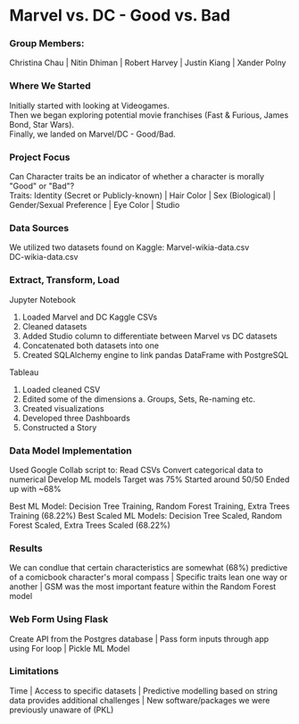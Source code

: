 # Marvel vs. DC - Good vs. Bad

### Group Members:
Christina Chau | 
Nitin Dhiman | 
Robert Harvey | 
Justin Kiang | 
Xander Polny

### Where We Started
Initially started with looking at Videogames.  
Then we began exploring potential movie franchises (Fast & Furious, James Bond, Star Wars).  
Finally, we landed on Marvel/DC - Good/Bad.

### Project Focus
Can Character traits be an indicator of whether a character is morally "Good" or "Bad"?  
Traits:
Identity (Secret or Publicly-known) | 
Hair Color | 
Sex (Biological) |  
Gender/Sexual Preference | 
Eye Color | 
Studio 

### Data Sources
We utilized two datasets found on Kaggle: 
Marvel-wikia-data.csv  
DC-wikia-data.csv

### Extract, Transform, Load
Jupyter Notebook
1. Loaded Marvel and DC Kaggle CSVs
2. Cleaned datasets
3. Added Studio column to differentiate between Marvel vs DC datasets
4. Concatenated both datasets into one
5. Created SQLAlchemy engine to link pandas DataFrame with PostgreSQL

Tableau
1. Loaded cleaned CSV
2. Edited some of the dimensions
   a. Groups, Sets, Re-naming etc.
3. Created visualizations
4. Developed three Dashboards
5. Constructed a Story

### Data Model Implementation
Used Google Collab script to:
   Read CSVs
   Convert categorical data to numerical
   Develop ML models
      Target was 75%
      Started around 50/50
      Ended up with ~68%
 
 Best ML Model: Decision Tree Training, Random Forest Training, Extra Trees Training (68.22%)
 Best Scaled ML Models: Decision Tree Scaled, Random Forest Scaled, Extra Trees Scaled (68.22%)

### Results
We can condlue that certain characteristics are somewhat (68%) predictive of a comicbook character's moral compass | 
Specific traits lean one way or another | 
GSM was the most important feature within the Random Forest model

### Web Form Using Flask
Create API from the Postgres database |
Pass form inputs through app using For loop | 
Pickle ML Model

### Limitations
Time | 
Access to specific datasets | 
Predictive modelling based on string data provides additional challenges | 
New software/packages we were previously unaware of (PKL)
